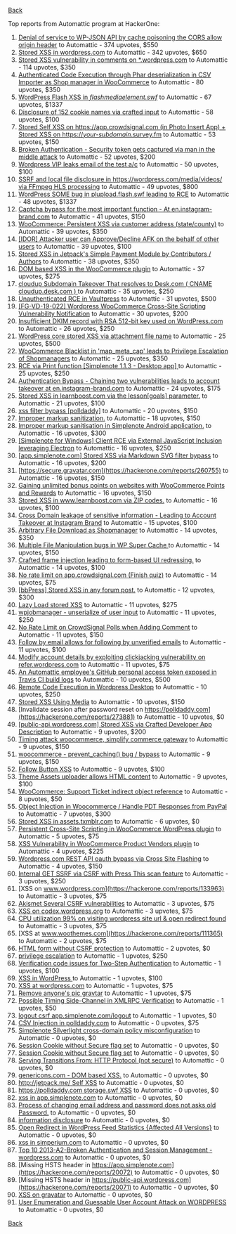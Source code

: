 [Back](../README.md)

Top reports from Automattic program at HackerOne:

1. [Denial of service to WP-JSON API by cache poisoning the CORS allow origin header](https://hackerone.com/reports/591302) to Automattic - 374 upvotes, $550
2. [Stored XSS in wordpress.com](https://hackerone.com/reports/733248) to Automattic - 342 upvotes, $650
3. [Stored XSS vulnerability in comments on *.wordpress.com](https://hackerone.com/reports/707720) to Automattic - 114 upvotes, $350
4. [Authenticated Code Execution through Phar deserialization in CSV Importer as Shop manager in WooCommerce](https://hackerone.com/reports/403083) to Automattic - 80 upvotes, $350
5. [WordPress Flash XSS in *flashmediaelement.swf*](https://hackerone.com/reports/134546) to Automattic - 67 upvotes, $1337
6. [Disclosure of 152 cookie names via crafted input](https://hackerone.com/reports/310105) to Automattic - 58 upvotes, $100
7. [Stored Self XSS on https://app.crowdsignal.com (in Photo Insert App) + Stored XSS on https://*your-subdomain*.survey.fm](https://hackerone.com/reports/667188) to Automattic - 53 upvotes, $150
8. [Broken Authentication - Security token gets captured via man in the middle attack](https://hackerone.com/reports/206650) to Automattic - 52 upvotes, $200
9. [Wordpress VIP leaks email of the test a/c](https://hackerone.com/reports/540301) to Automattic - 50 upvotes, $100
10. [SSRF and local file disclosure in https://wordpress.com/media/videos/ via FFmpeg HLS processing](https://hackerone.com/reports/237381) to Automattic - 49 upvotes, $800
11. [WordPress SOME bug in plupload.flash.swf leading to RCE](https://hackerone.com/reports/134738) to Automattic - 48 upvotes, $1337
12. [Captcha bypass for the most important function - At en.instagram-brand.com](https://hackerone.com/reports/206653) to Automattic - 41 upvotes, $150
13. [WooCommerce: Persistent XSS via customer address (state/county)](https://hackerone.com/reports/530499) to Automattic - 39 upvotes, $350
14. [[IDOR] Attacker user can Approve/Decline AFK on the behalf of other users](https://hackerone.com/reports/725569) to Automattic - 39 upvotes, $100
15. [Stored XSS in Jetpack's Simple Payment Module by Contributors / Authors](https://hackerone.com/reports/402753) to Automattic - 38 upvotes, $350
16. [DOM based XSS in the WooCommerce plugin](https://hackerone.com/reports/507139) to Automattic - 37 upvotes, $275
17. [cloudup Subdomain Takeover That resolves to Desk.com ( CNAME cloudup.desk.com ) ](https://hackerone.com/reports/201796) to Automattic - 35 upvotes, $250
18. [Unauthenticated RCE in Vaultpress](https://hackerone.com/reports/236552) to Automattic - 31 upvotes, $500
19. [[FG-VD-19-022] Wordpress WooCommerce Cross-Site Scripting Vulnerability Notification](https://hackerone.com/reports/495583) to Automattic - 30 upvotes, $200
20. [Insufficient DKIM record with RSA 512-bit key used on WordPress.com](https://hackerone.com/reports/550937) to Automattic - 26 upvotes, $250
21. [WordPress core stored XSS via attachment file name](https://hackerone.com/reports/139245) to Automattic - 25 upvotes, $500
22. [WooCommerce Blacklist in 'map_meta_cap' leads to Privilege Escalation of Shopmanagers](https://hackerone.com/reports/403039) to Automattic - 25 upvotes, $350
23. [RCE via Print function [Simplenote 1.1.3 - Desktop app] ](https://hackerone.com/reports/358049) to Automattic - 25 upvotes, $250
24. [Authentication Bypass - Chaining two vulnerabilities leads to account takeover at en.instagram-brand.com](https://hackerone.com/reports/209008) to Automattic - 24 upvotes, $175
25. [Stored XSS in learnboost.com via the lesson[goals] parameter.](https://hackerone.com/reports/300270) to Automattic - 21 upvotes, $100
26. [xss filter bypass [polldaddy]](https://hackerone.com/reports/264832) to Automattic - 20 upvotes, $150
27. [Improper markup sanitization.](https://hackerone.com/reports/289823) to Automattic - 18 upvotes, $150
28. [Improper markup sanitisation in Simplenote Android application.](https://hackerone.com/reports/297547) to Automattic - 16 upvotes, $300
29. [[Simplenote for Windows] Client RCE via External JavaScript Inclusion leveraging Electron](https://hackerone.com/reports/291539) to Automattic - 16 upvotes, $250
30. [[app.simplenote.com] Stored XSS via Markdown SVG filter bypass](https://hackerone.com/reports/271007) to Automattic - 16 upvotes, $200
31. [https://secure.gravatar.com](https://hackerone.com/reports/260755) to Automattic - 16 upvotes, $150
32. [Gaining unlimited bonus points on websites with WooCommerce Points and Rewards](https://hackerone.com/reports/592803) to Automattic - 16 upvotes, $150
33. [Stored XSS in www.learnboost.com via ZIP codes.](https://hackerone.com/reports/300812) to Automattic - 16 upvotes, $100
34. [Cross Domain leakage of sensitive information - Leading to Account Takeover at Instagram Brand](https://hackerone.com/reports/209352) to Automattic - 15 upvotes, $100
35. [Arbitrary File Download as Shopmanager](https://hackerone.com/reports/402473) to Automattic - 14 upvotes, $350
36. [Multiple File Manipulation bugs in WP Super Cache ](https://hackerone.com/reports/240886) to Automattic - 14 upvotes, $150
37. [Crafted frame injection leading to form-based UI redressing.](https://hackerone.com/reports/291683) to Automattic - 14 upvotes, $100
38. [No rate limit on app.crowdsignal.com (Finish quiz)](https://hackerone.com/reports/568832) to Automattic - 14 upvotes, $75
39. [[bbPress] Stored XSS in any forum post.](https://hackerone.com/reports/151117) to Automattic - 12 upvotes, $300
40. [Lazy Load stored XSS](https://hackerone.com/reports/152416) to Automattic - 11 upvotes, $275
41. [wpjobmanager - unserialize of user input](https://hackerone.com/reports/308489) to Automattic - 11 upvotes, $250
42. [No Rate Limit on CrowdSignal Polls when Adding Comment](https://hackerone.com/reports/488923) to Automattic - 11 upvotes, $150
43. [Follow by email allows for following by unverified emails](https://hackerone.com/reports/762121) to Automattic - 11 upvotes, $100
44. [Modify account details by exploiting clickjacking vulnerability on refer.wordpress.com](https://hackerone.com/reports/765355) to Automattic - 11 upvotes, $75
45. [An Automattic employee's GitHub personal access token exposed in Travis CI build logs](https://hackerone.com/reports/218264) to Automattic - 10 upvotes, $500
46. [Remote Code Execution in Wordpress Desktop](https://hackerone.com/reports/301458) to Automattic - 10 upvotes, $250
47. [Stored XSS Using Media](https://hackerone.com/reports/275386) to Automattic - 10 upvotes, $150
48. [Invalidate session after password reset on https://polldaddy.com](https://hackerone.com/reports/273881) to Automattic - 10 upvotes, $0
49. [[public-api.wordpress.com] Stored XSS via Crafted Developer App Description](https://hackerone.com/reports/293743) to Automattic - 9 upvotes, $200
50. [Timing attack woocommerce, simplify commerce gateway](https://hackerone.com/reports/239359) to Automattic - 9 upvotes, $150
51. [woocommerce - prevent_caching() bug / bypass](https://hackerone.com/reports/241323) to Automattic - 9 upvotes, $150
52. [Follow Button XSS](https://hackerone.com/reports/172574) to Automattic - 9 upvotes, $100
53. [Theme Assets uploader allows HTML content](https://hackerone.com/reports/769998) to Automattic - 9 upvotes, $100
54. [WooCommerce: Support Ticket indirect object reference](https://hackerone.com/reports/91599) to Automattic - 8 upvotes, $50
55. [Object Injection in Woocommerce / Handle PDT Responses from PayPal](https://hackerone.com/reports/245228) to Automattic - 7 upvotes, $300
56. [Stored XSS in assets.txmblr.com](https://hackerone.com/reports/870703) to Automattic - 6 upvotes, $0
57. [Persistent Cross-Site Scripting in WooCommerce WordPress plugin](https://hackerone.com/reports/152692) to Automattic - 5 upvotes, $75
58. [XSS Vulnerability in WooCommerce Product Vendors plugin](https://hackerone.com/reports/253313) to Automattic - 4 upvotes, $225
59. [Wordpress.com REST API oauth bypass via Cross Site Flashing](https://hackerone.com/reports/176308) to Automattic - 4 upvotes, $150
60. [Internal GET SSRF via CSRF with Press This scan feature](https://hackerone.com/reports/110801) to Automattic - 3 upvotes, $250
61. [XSS on www.wordpress.com](https://hackerone.com/reports/133963) to Automattic - 3 upvotes, $75
62. [Akismet Several CSRF vulnerabilities](https://hackerone.com/reports/131108) to Automattic - 3 upvotes, $75
63. [XSS on codex.wordpress.org](https://hackerone.com/reports/104559) to Automattic - 3 upvotes, $75
64. [CPU utilization 99% on visiting wordpress site url & open redirect found](https://hackerone.com/reports/129091) to Automattic - 3 upvotes, $75
65. [XSS at www.woothemes.com](https://hackerone.com/reports/111365) to Automattic - 2 upvotes, $75
66. [HTML form without CSRF protection](https://hackerone.com/reports/7849) to Automattic - 2 upvotes, $0
67. [privilege escalation](https://hackerone.com/reports/13959) to Automattic - 1 upvotes, $250
68. [Verification code issues for Two-Step Authentication](https://hackerone.com/reports/67660) to Automattic - 1 upvotes, $100
69. [XSS in WordPress ](https://hackerone.com/reports/81736) to Automattic - 1 upvotes, $100
70. [XSS at wordpress.com](https://hackerone.com/reports/111500) to Automattic - 1 upvotes, $75
71. [Remove anyone's pic gravtar](https://hackerone.com/reports/101145) to Automattic - 1 upvotes, $75
72. [Possible Timing Side-Channel in XMLRPC Verification](https://hackerone.com/reports/107296) to Automattic - 1 upvotes, $50
73. [logout csrf app.simplenote.com/logout](https://hackerone.com/reports/13705) to Automattic - 1 upvotes, $0
74. [CSV Injection in polldaddy.com](https://hackerone.com/reports/92353) to Automattic - 0 upvotes, $75
75. [Simplenote Silverlight cross-domain policy misconfiguration](https://hackerone.com/reports/7571) to Automattic - 0 upvotes, $0
76. [Session Cookie without Secure flag set](https://hackerone.com/reports/7680) to Automattic - 0 upvotes, $0
77. [Session Cookie without Secure flag set](https://hackerone.com/reports/7843) to Automattic - 0 upvotes, $0
78. [Serving Transitions From: HTTP Protocol (not secure)](https://hackerone.com/reports/14803) to Automattic - 0 upvotes, $0
79. [genericons.com - DOM based XSS.](https://hackerone.com/reports/14305) to Automattic - 0 upvotes, $0
80. [http://jetpack.me/ Self XSS](https://hackerone.com/reports/14303) to Automattic - 0 upvotes, $0
81. [https://polldaddy.com storage.swf XSS](https://hackerone.com/reports/9522) to Automattic - 0 upvotes, $0
82. [xss in app.simplenote.com](https://hackerone.com/reports/13703) to Automattic - 0 upvotes, $0
83. [Process of changing email address and password does not asks old Password.](https://hackerone.com/reports/15777) to Automattic - 0 upvotes, $0
84. [information disclosure](https://hackerone.com/reports/13939) to Automattic - 0 upvotes, $0
85. [Open Redirect in WordPress Feed Statistics {Affected All Versions}](https://hackerone.com/reports/22142) to Automattic - 0 upvotes, $0
86. [xss in simperium.com](https://hackerone.com/reports/13746) to Automattic - 0 upvotes, $0
87. [Top 10 2013-A2-Broken Authentication and Session Management - wordpress.com](https://hackerone.com/reports/18503) to Automattic - 0 upvotes, $0
88. [Missing HSTS header in https://app.simplenote.com](https://hackerone.com/reports/20072) to Automattic - 0 upvotes, $0
89. [Missing HSTS header in https://public-api.wordpress.com](https://hackerone.com/reports/20071) to Automattic - 0 upvotes, $0
90. [XSS on gravatar](https://hackerone.com/reports/13794) to Automattic - 0 upvotes, $0
91. [User Enumeration and Guessable User Account Attack on WORDPRESS](https://hackerone.com/reports/16439) to Automattic - 0 upvotes, $0


[Back](../README.md)